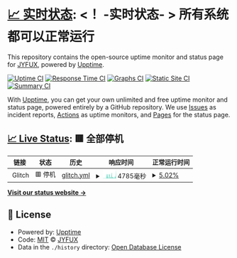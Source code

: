 # [📈 实时状态](https://jk.web404.cf): <！ -实时状态- > **所有系统都可以正常运行**

This repository contains the open-source uptime monitor and status page for [JYFUX](https://jk.web404.cf), powered by [Upptime](https://github.com/upptime/upptime).

[![Uptime CI](https://github.com/JYFUX/upptime/workflows/Uptime%20CI/badge.svg)](https://github.com/JYFUX/upptime/actions?query=workflow%3A%22Uptime+CI%22)
[![Response Time CI](https://github.com/JYFUX/upptime/workflows/Response%20Time%20CI/badge.svg)](https://github.com/JYFUX/upptime/actions?query=workflow%3A%22Response+Time+CI%22)
[![Graphs CI](https://github.com/JYFUX/upptime/workflows/Graphs%20CI/badge.svg)](https://github.com/JYFUX/upptime/actions?query=workflow%3A%22Graphs+CI%22)
[![Static Site CI](https://github.com/JYFUX/upptime/workflows/Static%20Site%20CI/badge.svg)](https://github.com/JYFUX/upptime/actions?query=workflow%3A%22Static+Site+CI%22)
[![Summary CI](https://github.com/JYFUX/upptime/workflows/Summary%20CI/badge.svg)](https://github.com/JYFUX/upptime/actions?query=workflow%3A%22Summary+CI%22)

With [Upptime](https://upptime.js.org), you can get your own unlimited and free uptime monitor and status page, powered entirely by a GitHub repository. We use [Issues](https://github.com/JYFUX/upptime/issues) as incident reports, [Actions](https://github.com/JYFUX/upptime/actions) as uptime monitors, and [Pages](https://jk.web404.cf) for the status page.

## [📈 Live Status](https://demo.upptime.js.org): <!--live status--> **🟥 全部停机**

<!--start: status pages-->
<!-- This summary is generated by Upptime (https://github.com/upptime/upptime) -->
<!-- Do not edit this manually, your changes will be overwritten -->
<!-- prettier-ignore -->
| 链接 | 状态 | 历史 | 响应时间 | 正常运行时间 |
| --- | ------ | ------- | ------------- | ------ |
| <img alt="" src="https://icons.duckduckgo.com/ip3/null.ico" height="13"> Glitch | 🟥 停机 | [glitch.yml](https://github.com/JYFUX/upptime/commits/HEAD/history/glitch.yml) | <details><summary><img alt="响应时间图像" src="./graphs/glitch/response-time-week.png" height="20"> 4785毫秒</summary><br><a href="https://jk.web404.cf/history/glitch"><img alt="响应时间 7677" src="https://img.shields.io/endpoint?url=https%3A%2F%2Fraw.githubusercontent.com%2FJYFUX%2Fupptime%2FHEAD%2Fapi%2Fglitch%2Fresponse-time.json"></a><br><a href="https://jk.web404.cf/history/glitch"><img alt="24 小时响应时间 5395" src="https://img.shields.io/endpoint?url=https%3A%2F%2Fraw.githubusercontent.com%2FJYFUX%2Fupptime%2FHEAD%2Fapi%2Fglitch%2Fresponse-time-day.json"></a><br><a href="https://jk.web404.cf/history/glitch"><img alt="7 天正常运行时间 4785" src="https://img.shields.io/endpoint?url=https%3A%2F%2Fraw.githubusercontent.com%2FJYFUX%2Fupptime%2FHEAD%2Fapi%2Fglitch%2Fresponse-time-week.json"></a><br><a href="https://jk.web404.cf/history/glitch"><img alt="30天的正常运行时间 3338" src="https://img.shields.io/endpoint?url=https%3A%2F%2Fraw.githubusercontent.com%2FJYFUX%2Fupptime%2FHEAD%2Fapi%2Fglitch%2Fresponse-time-month.json"></a><br><a href="https://jk.web404.cf/history/glitch"><img alt="1年的正常运行时间 7677" src="https://img.shields.io/endpoint?url=https%3A%2F%2Fraw.githubusercontent.com%2FJYFUX%2Fupptime%2FHEAD%2Fapi%2Fglitch%2Fresponse-time-year.json"></a></details> | <details><summary><a href="https://jk.web404.cf/history/glitch">5.02%</a></summary><a href="https://jk.web404.cf/history/glitch"><img alt="正常运行时间 54.85%" src="https://img.shields.io/endpoint?url=https%3A%2F%2Fraw.githubusercontent.com%2FJYFUX%2Fupptime%2FHEAD%2Fapi%2Fglitch%2Fuptime.json"></a><br><a href="https://jk.web404.cf/history/glitch"><img alt="24 小时正常运行时间 35.15%" src="https://img.shields.io/endpoint?url=https%3A%2F%2Fraw.githubusercontent.com%2FJYFUX%2Fupptime%2FHEAD%2Fapi%2Fglitch%2Fuptime-day.json"></a><br><a href="https://jk.web404.cf/history/glitch"><img alt="7 天正常运行时间 5.02%" src="https://img.shields.io/endpoint?url=https%3A%2F%2Fraw.githubusercontent.com%2FJYFUX%2Fupptime%2FHEAD%2Fapi%2Fglitch%2Fuptime-week.json"></a><br><a href="https://jk.web404.cf/history/glitch"><img alt="30天的正常运行时间 0.00%" src="https://img.shields.io/endpoint?url=https%3A%2F%2Fraw.githubusercontent.com%2FJYFUX%2Fupptime%2FHEAD%2Fapi%2Fglitch%2Fuptime-month.json"></a><br><a href="https://jk.web404.cf/history/glitch"><img alt="1年的正常运行时间 54.85%" src="https://img.shields.io/endpoint?url=https%3A%2F%2Fraw.githubusercontent.com%2FJYFUX%2Fupptime%2FHEAD%2Fapi%2Fglitch%2Fuptime-year.json"></a></details>

<!--end: status pages-->

[**Visit our status website →**](https://jk.web404.cf)

## 📄 License

- Powered by: [Upptime](https://github.com/upptime/upptime)
- Code: [MIT](./LICENSE) © [JYFUX](https://jk.web404.cf)
- Data in the `./history` directory: [Open Database License](https://opendatacommons.org/licenses/odbl/1-0/)
